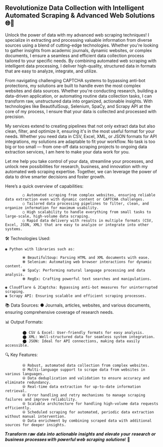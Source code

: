 ##  Revolutionize Data Collection with Intelligent Automated Scraping & Advanced Web Solutions 🌐🚀

Unlock the power of data with my advanced web scraping techniques! I specialize in extracting and processing valuable information from diverse sources using a blend of cutting-edge technologies. 
Whether you're looking to gather insights from academic journals, dynamic websites, or complex documents, I ensure a seamless and efficient data collection process tailored to your specific needs. 
By combining automated web scraping with intelligent data processing, I deliver high-quality, structured data in formats that are easy to analyze, integrate, and utilize. 

From navigating challenging CAPTCHA systems to bypassing anti-bot protections, my solutions are built to handle even the most complex websites and data sources. Whether you're conducting research, 
building a data-driven application, or automating routine data collection tasks, I can transform raw, unstructured data into organized, actionable insights. With technologies like BeautifulSoup, 
Selenium, SpaCy, and Scrapy API at the core of my process, I ensure that your data is collected and processed with precision. 

My services extend to creating pipelines that not only extract data but also clean, filter, and optimize it, ensuring it's in the most useful format for your needs. Whether you need data in CSV, 
Excel, XML, or JSON formats for API integrations, my solutions are adaptable to fit your workflow. No task is too big or too small — from one-off data scraping projects to ongoing data extraction 
services, I am here to make your data work for you.

Let me help you take control of your data, streamline your processes, and unlock new possibilities for research, business, and innovation with my automated web scraping expertise. Together, we can 
leverage the power of data to drive smarter decisions and foster growth.

Here’s a quick overview of capabilities:

            ○ Automated scraping from complex websites, ensuring reliable data extraction even with dynamic content or CAPTCHA challenges.
            ○ Tailored data processing pipelines to filter, clean, and organize information for maximum usability.
            ○ High scalability to handle everything from small tasks to large-scale, high-volume data scraping.
            ○ Rapid data delivery with results in multiple formats (CSV, Excel, JSON, XML) that are easy to analyze or integrate into other systems.

🛠️ Technologies Used: 

    ◉ Python with libraries such as:

            ⦿ BeautifulSoup: Parsing HTML and XML documents with ease.
            ⦿ Selenium: Automating web browser interactions for dynamic content.
            ⦿ SpaCy: Performing natural language processing and data analysis.
            ⦿ RegEx: Crafting powerful text searches and manipulations.
            
    ◉ Cloudflare & 2Captcha: Bypassing anti-bot measures for uninterrupted scraping.
    ◉ Scrapy API: Ensuring scalable and efficient scraping processes. 
    
📚 Data Sources:
    ● Journals, articles, websites, and various documents, ensuring comprehensive coverage of research needs.

📊 Output Formats:

            ⬤ CSV & Excel: User-friendly formats for easy analysis.
            ⬤ XML: Well-structured data for seamless system integration.
            ⬤ JSON: Ideal for API connections, making data easily accessible.

🔍 Key Features: 

            ⦾ Robust, automated data collection from complex websites.
            ⦾ Multi-language support to scrape data from websites in various languages.
            ⦾ Data deduplication and validation to ensure accuracy and eliminate redundancy.
            ⦾ Real-time data extraction for up-to-date information retrieval.
            ⦾ Error handling and retry mechanisms to manage scraping failures and improve reliability.
            ⦾ Scalable architecture for handling high-volume data requests efficiently.
            ⦾ Scheduled scraping for automated, periodic data extraction without manual intervention.
            ⦾ Data enrichment by combining scraped data with additional sources for deeper insights.


𝑻𝒓𝒂𝒏𝒔𝒇𝒐𝒓𝒎 𝒓𝒂𝒘 𝒅𝒂𝒕𝒂 𝒊𝒏𝒕𝒐 𝒂𝒄𝒕𝒊𝒐𝒏𝒂𝒃𝒍𝒆 𝒊𝒏𝒔𝒊𝒈𝒉𝒕𝒔 𝒂𝒏𝒅 𝒆𝒍𝒆𝒗𝒂𝒕𝒆 𝒚𝒐𝒖𝒓 𝒓𝒆𝒔𝒆𝒂𝒓𝒄𝒉 𝒐𝒓 𝒃𝒖𝒔𝒊𝒏𝒆𝒔𝒔 𝒑𝒓𝒐𝒄𝒆𝒔𝒔𝒆𝒔 𝒘𝒊𝒕𝒉 𝒑𝒐𝒘𝒆𝒓𝒇𝒖𝒍 𝒘𝒆𝒃 𝒔𝒄𝒓𝒂𝒑𝒊𝒏𝒈 𝒔𝒐𝒍𝒖𝒕𝒊𝒐𝒏𝒔! 🚀


  


    

    

            
            


  
